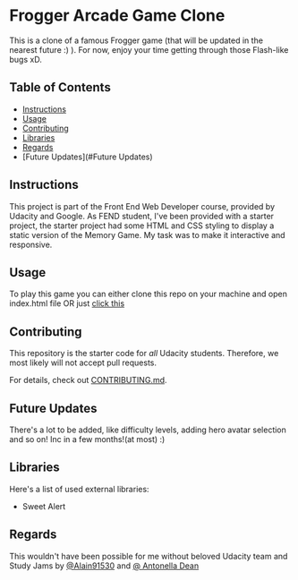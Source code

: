 # Frogger Arcade Game Clone

This is a clone of a famous Frogger game (that will be updated in the nearest future :) ). For now, enjoy your time getting through those Flash-like bugs xD.

## Table of Contents

* [Instructions](#instructions)
* [Usage](#usage)
* [Contributing](#contributing)
* [Libraries](#libraries)
* [Regards](#Regards)
* [Future Updates](#Future Updates)

## Instructions

This project is part of the Front End Web Developer course, provided by Udacity and Google. As FEND student, I've been provided with a starter project, the starter project had some HTML and CSS styling to display a static version of the Memory Game. My task was to make it interactive and responsive.

## Usage

To play this game you can either clone this repo on your machine and open index.html file OR just [click this](https://1bugivugi.github.io/frontend-nanodegree-arcade-game/) 

## Contributing

This repository is the starter code for _all_ Udacity students. Therefore, we most likely will not accept pull requests.

For details, check out [CONTRIBUTING.md](CONTRIBUTING.md).

## Future Updates

There's a lot to be added, like difficulty levels, adding hero avatar selection and so on! Inc in a few months!(at most) :)

## Libraries

Here's a list of used external libraries:
 - Sweet Alert
 
## Regards

This wouldn't have been possible for me without beloved Udacity team and Study Jams by [@Alain91530](https://github.com/Alain91530) and [@
Antonella Dean](https://github.com/aberdean)
